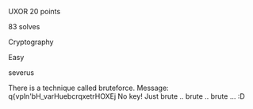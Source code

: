 UXOR
20 points

83 solves

Cryptography

Easy

severus

There is a technique called bruteforce. Message: q{vpln'bH_varHuebcrqxetrHOXEj
 No key! Just brute .. brute .. brute ... :D
